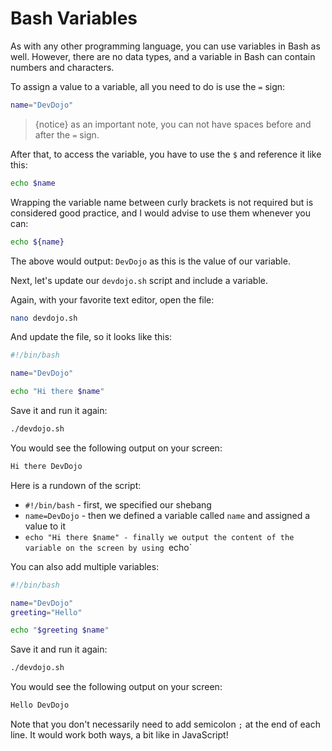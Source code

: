# Bash Variables

As with any other programming language, you can use variables in Bash as well. However, there are no data types, and a variable in Bash can contain numbers and characters.

To assign a value to a variable, all you need to do is use the `=` sign:

```bash
name="DevDojo"
```

>{notice} as an important note, you can not have spaces before and after the `=` sign.

After that, to access the variable, you have to use the `$` and reference it like this:

```bash
echo $name
```

Wrapping the variable name between curly brackets is not required but is considered good practice, and I would advise to use them whenever you can:

```bash
echo ${name}
```

The above would output: `DevDojo` as this is the value of our variable.

Next, let's update our `devdojo.sh` script and include a variable.

Again, with your favorite text editor, open the file:

```bash
nano devdojo.sh
```

And update the file, so it looks like this:

```bash
#!/bin/bash

name="DevDojo"

echo "Hi there $name"
```

Save it and run it again:

```bash
./devdojo.sh
```

You would see the following output on your screen:

```bash
Hi there DevDojo
```

Here is a rundown of the script:

* `#!/bin/bash` - first, we specified our shebang
* `name=DevDojo` - then we defined a variable called `name` and assigned a value to it
* `echo "Hi there $name" - finally we output the content of the variable on the screen by using `echo`

You can also add multiple variables:

```bash
#!/bin/bash

name="DevDojo"
greeting="Hello"

echo "$greeting $name"
```

Save it and run it again:

```bash
./devdojo.sh
```

You would see the following output on your screen:

```bash
Hello DevDojo
```

Note that you don't necessarily need to add semicolon `;` at the end of each line. It would work both ways, a bit like in JavaScript!